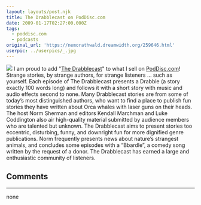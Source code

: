```yaml
---
layout: layouts/post.njk
title: The Drabblecast on PodDisc.com
date: 2009-01-17T02:27:00.000Z
tags:
  - poddisc.com
  - podcasts
original_url: 'https://nemorathwald.dreamwidth.org/259646.html'
userpic: ../userpics/_.jpg
---
```

![](http://static1.shopify.com/s/files/1/0013/8682/products/Drabblecast-set_large_large.jpg?1232025758) I am proud to add "[The Drabblecast](http://web.me.com/normsherman/Site/Podcast/Podcast.html)" to what I sell on [PodDisc.com](http://poddisc.com)! Strange stories, by strange authors, for strange listeners … such as yourself. Each episode of The Drabblecast presents a Drabble (a story exactly 100 words long) and follows it with a short story with music and audio effects second to none. Many Drabblecast stories are from some of today’s most distinguished authors, who want to find a place to publish fun stories they have written about Orca whales with laser guns on their heads. The host Norm Sherman and editors Kendall Marchman and Luke Coddington also air high-quality material submitted by audience members who are talented but unknown. The Drabblecast aims to present stories too eccentric, disturbing, funny, and downright fun for more dignified genre publications. Norm frequently presents news about nature’s strangest animals, and concludes some episodes with a “Bbardle”, a comedy song written by the request of a donor. The Drabblecast has earned a large and enthusiastic community of listeners.

## Comments

---

none
